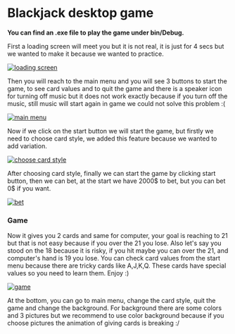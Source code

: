 # Blackjack desktop game
**You can find an .exe file to play the game under bin/Debug.**

First a loading screen will meet you but it is not real, it is just for 4 secs but we wanted to make it because we wanted to practice.

[![loading screen](https://gcdnb.pbrd.co/images/r4L0phFwLuxV.png?o=1 "loading screen")](https://gcdnb.pbrd.co/images/r4L0phFwLuxV.png?o=1 "loading screen")

Then you will reach to the main menu and you will see 3 buttons to start the game, to see card values and to quit the game and there is a speaker icon for turning off music but it does not work exactly because if you turn off the music, still music will start again in game we could not solve this problem :(

[![main menu](https://gcdnb.pbrd.co/images/sJJnnp5LMpof.png?o=1 "main menu")](https://gcdnb.pbrd.co/images/sJJnnp5LMpof.png?o=1 "main menu")

Now if we click on the start button we will start the game, but firstly we need to choose card style, we added this feature because we wanted to add variation.

[![choose card style](https://gcdnb.pbrd.co/images/vqEwTFHOg0KX.png?o=1 "choose card style")](https://gcdnb.pbrd.co/images/vqEwTFHOg0KX.png?o=1 "choose card style")

After choosing card style, finally we can start the game by clicking start button, then we can bet, at the start we have 2000$ to bet, but you can bet 0$ if you want.

[![bet](https://gcdnb.pbrd.co/images/0RX4zEeLbF06.png?o=1 "bet")](https://gcdnb.pbrd.co/images/0RX4zEeLbF06.png?o=1 "bet")

### Game

Now it gives you 2 cards and same for computer, your goal is reaching to 21 but that is not easy because if you over the 21 you lose.
Also let's say you stood on the 18 because it is risky, if you hit maybe you can over the 21, and computer's hand is 19 you lose.
You can check card values from the start menu because there are tricky cards like A,J,K,Q.
These cards have special values so you need to learn them.
Enjoy :)

[![game](https://gcdnb.pbrd.co/images/PCSh4YsGmFzf.png?o=1 "game")](https://gcdnb.pbrd.co/images/PCSh4YsGmFzf.png?o=1 "game")

At the bottom, you can go to main menu, change the card style, quit the game and change the background.
For background there are some colors and 3 pictures but we recommend to use color background because if you choose pictures the animation of giving cards is breaking :/
